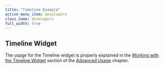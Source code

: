 ```yaml
---
title: "Timeline Example"
active_menu_item: developers
class_name: developers
full_width: true
---
```



## Timeline Widget

The usage for the Timeline widget is properly explained in the [Working with the Timeline Widget](/developers/user-guide/product-guide/advanced-important-widgets/working-with-the-timeline-widget/) section of the [Advanced Usage](/developers/user-guide/product-guide/advanced-features/) chapter.
